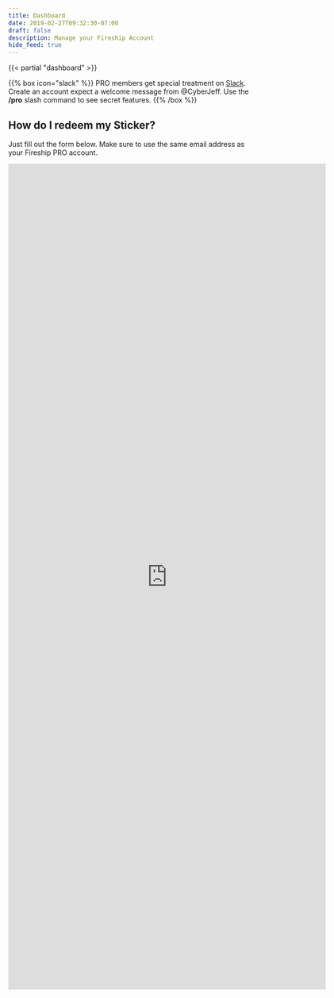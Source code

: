 ```yaml
---
title: Dashboard
date: 2019-02-27T09:32:30-07:00
draft: false
description: Manage your Fireship Account
hide_feed: true
---
```

{{< partial "dashboard" >}}


{{% box icon="slack" %}}
PRO members get special treatment on [Slack](https://fireship.page.link/slack). Create an account expect a welcome message from @CyberJeff. Use the **/pro** slash command to see secret features.
{{% /box %}}


## How do I redeem my Sticker?

Just fill out the form below. Make sure to use the same email address as your Fireship PRO account. 


<allow-if level="pro">
    <iframe src="https://docs.google.com/forms/d/e/1FAIpQLSe18TfAoxvdrSiT8TcwWNxDW_kQULkZeRRmUtDgoSBWKdYR7A/viewform?embedded=true" width="640" height="1663" frameborder="0" marginheight="0" marginwidth="0">Loading…</iframe>
</allow-if>



